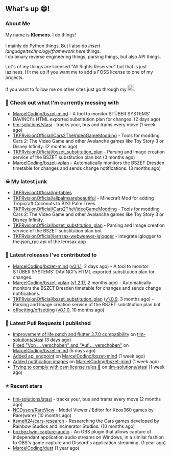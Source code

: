 ## What's up 😁!




### About Me

My name is **Klemens**. I do things!
<br><br>
I mainly do Python things. But I also do *insert language/technology/framework here* things.
<br>
I do binary reverse engineering things, parsing things, but also API things.

Lot's of my things are licensed "All Rights Reserved" but that is just laziness. Hit me up if you want me to add a FOSS license to one of my projects.

If you want to follow me on other sites just go through my [<img alt="linktree" width="20px" src="https://res.cloudinary.com/crunchbase-production/image/upload/c_lpad,f_auto,q_auto:eco,dpr_1/h90nveymaytblh5fldz8" />](https://linktr.ee/tkfrvision).

### 🥴 Check out what I'm currently messing with

- [MarcelCoding/bszet-mind](https://github.com/MarcelCoding/bszet-mind) - A tool to monitor STÜBER SYSTEMS&#39; DAVINCI&#39;s HTML exported substitution plan for changes. (2 days ago)
- [tlm-solutions/stasi](https://github.com/tlm-solutions/stasi) - tracks your, bus and trams every move (1 week ago)
- [TKFRvisionOfficial/Cars2TheVideoGameModding](https://github.com/TKFRvisionOfficial/Cars2TheVideoGameModding) - Tools for modding Cars 2: The Video Game and other Avalanche games like Toy Story 3 or Disney Infinity. (2 months ago)
- [TKFRvisionOfficial/bszet_substitution_plan](https://github.com/TKFRvisionOfficial/bszet_substitution_plan) - Parsing and Image creation service of the BSZET substitution plan bot (3 months ago)
- [MarcelCoding/bszet-vplan](https://github.com/MarcelCoding/bszet-vplan) - Automatically monitors the BSZET Dresden timetable for changes and sends change notifications.  (3 months ago)

### ☠ My latest junk

- [TKFRvisionOfficial/pi-tables](https://github.com/TKFRvisionOfficial/pi-tables)
- [TKFRvisionOfficial/allpalmsarebeautiful](https://github.com/TKFRvisionOfficial/allpalmsarebeautiful) - Minecraft Mod for adding Tropicraft Coconuts to BYG Palm Trees
- [TKFRvisionOfficial/Cars2TheVideoGameModding](https://github.com/TKFRvisionOfficial/Cars2TheVideoGameModding) - Tools for modding Cars 2: The Video Game and other Avalanche games like Toy Story 3 or Disney Infinity.
- [TKFRvisionOfficial/bszet_substitution_plan](https://github.com/TKFRvisionOfficial/bszet_substitution_plan) - Parsing and Image creation service of the BSZET substitution plan bot
- [TKFRvisionOfficial/lernsax-webweaver-iglogger](https://github.com/TKFRvisionOfficial/lernsax-webweaver-iglogger) - integrate iglogger to the json_rpc api of the lernsax app

### 🔭 Latest releases I've contributed to

- [MarcelCoding/bszet-mind](https://github.com/MarcelCoding/bszet-mind) ([v0.1.1](https://github.com/MarcelCoding/bszet-mind/releases/tag/v0.1.1), 2 days ago) - A tool to monitor STÜBER SYSTEMS&#39; DAVINCI&#39;s HTML exported substitution plan for changes.
- [MarcelCoding/bszet-vplan](https://github.com/MarcelCoding/bszet-vplan) ([v1.2.17](https://github.com/MarcelCoding/bszet-vplan/releases/tag/v1.2.17), 2 months ago) - Automatically monitors the BSZET Dresden timetable for changes and sends change notifications. 
- [TKFRvisionOfficial/bszet_substitution_plan](https://github.com/TKFRvisionOfficial/bszet_substitution_plan) ([v1.0.9](https://github.com/TKFRvisionOfficial/bszet_substitution_plan/releases/tag/v1.0.9), 3 months ago) - Parsing and Image creation service of the BSZET substitution plan bot
- [offsetting/offsetting](https://github.com/offsetting/offsetting) ([v0.1.0](https://github.com/offsetting/offsetting/releases/tag/v0.1.0), 10 months ago)

### 🔨 Latest Pull Requests I published

- [Improvement of life patch and flutter 3.7.0 compatibility](https://github.com/tlm-solutions/stasi/pull/18) on [tlm-solutions/stasi](https://github.com/tlm-solutions/stasi) (3 days ago)
- [Fixed &#34;Von ... verschoben&#34; and &#34;Auf ... verschoben&#34;](https://github.com/MarcelCoding/bszet-mind/pull/14) on [MarcelCoding/bszet-mind](https://github.com/MarcelCoding/bszet-mind) (5 days ago)
- [Added api endpoint](https://github.com/MarcelCoding/bszet-mind/pull/10) on [MarcelCoding/bszet-mind](https://github.com/MarcelCoding/bszet-mind) (1 week ago)
- [Added notification images](https://github.com/MarcelCoding/bszet-mind/pull/8) on [MarcelCoding/bszet-mind](https://github.com/MarcelCoding/bszet-mind) (1 week ago)
- [Trying to comply with osm license rules 🤬](https://github.com/tlm-solutions/stasi/pull/12) on [tlm-solutions/stasi](https://github.com/tlm-solutions/stasi) (1 week ago)

### ⭐ Recent stars

- [tlm-solutions/stasi](https://github.com/tlm-solutions/stasi) - tracks your, bus and trams every move (2 months ago)
- [NCDyson/RareView](https://github.com/NCDyson/RareView) - Model Viewer / Editor for Xbox360 games by Rare(ware) (10 months ago)
- [itsmeft24/cars-research](https://github.com/itsmeft24/cars-research) - Researching the Cars games developed by Rainbow Studios and Incinerator Studios. (10 months ago)
- [bozbez/win-capture-audio](https://github.com/bozbez/win-capture-audio) - An OBS plugin that allows capture of independant application audio streams on Windows, in a similar fashion to OBS&#39;s game capture and Discord&#39;s application streaming. (1 year ago)
- [MarcelCoding/dust](https://github.com/MarcelCoding/dust) (1 year ago)
